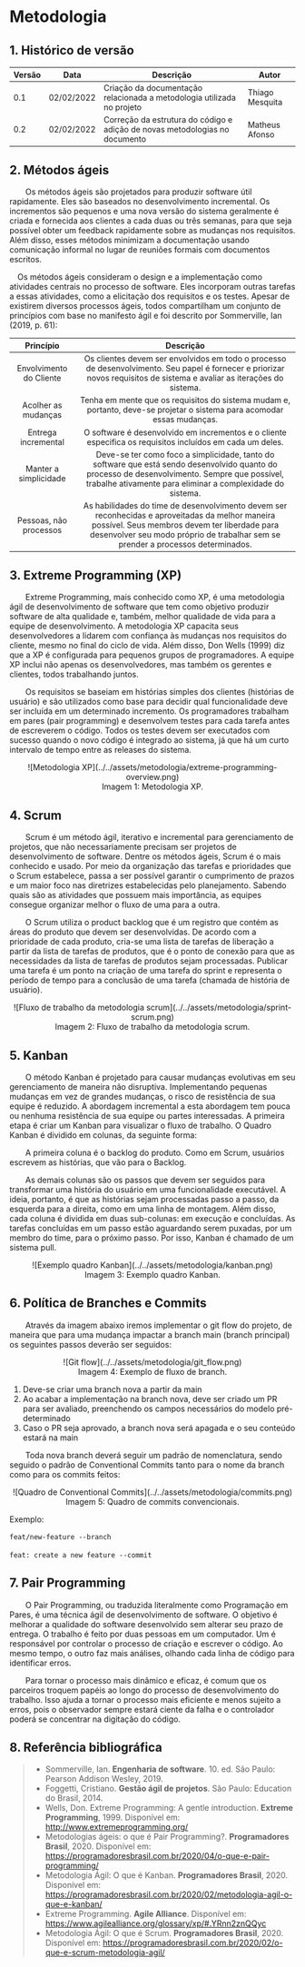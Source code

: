 # Metodologia

## 1. Histórico de versão

<center>

| Versão | Data       | Descrição                                           | Autor        |
| ------ | ---------- | --------------------------------------------------- | ------------ |
| 0.1    | 02/02/2022 | Criação da documentação relacionada a metodologia utilizada no projeto | Thiago Mesquita |
| 0.2    | 02/02/2022 | Correção da estrutura do código e adição de novas metodologias no documento | Matheus Afonso |

</center>

## 2. Métodos ágeis

&emsp;&emsp;Os métodos ágeis são projetados para produzir software útil rapidamente. Eles são baseados no desenvolvimento incremental. Os incrementos são pequenos e uma nova versão do sistema geralmente é criada e fornecida aos clientes a cada duas ou três semanas, para que seja possível obter um feedback rapidamente sobre as mudanças nos requisitos. Além disso, esses métodos minimizam a documentação usando comunicação informal no lugar de reuniões formais com documentos escritos.

 Os métodos ágeis consideram o design e a implementação como atividades centrais no processo de software. Eles incorporam outras tarefas a essas atividades, como a elicitação dos requisitos e os testes. Apesar de existirem diversos processos ágeis, todos compartilham um conjunto de princípios com base no manifesto ágil e foi descrito por Sommerville, Ian (2019, p. 61):

<center>

|  Princípio  |                  Descrição                  |
| :--: | :------------------------------------------: |
| Envolvimento do Cliente |     Os clientes devem ser envolvidos em todo o processo de desenvolvimento. Seu papel é fornecer e priorizar novos requisitos de sistema e avaliar as iterações do sistema.      |
| Acolher as mudanças |        Tenha em mente que os requisitos do sistema mudam e, portanto, deve-se projetar o sistema para acomodar essas mudanças.        |
| Entrega incremental |          O software é desenvolvido em incrementos e o cliente especifica os requisitos incluídos em cada um deles.          |
| Manter a simplicidade | Deve-se ter como foco a simplicidade, tanto do software que está sendo desenvolvido quanto do processo de desenvolvimento. Sempre que possível, trabalhe ativamente para eliminar a complexidade do sistema. |
| Pessoas, não processos | As habilidades do time de desenvolvimento devem ser reconhecidas e aproveitadas da melhor maneira possível. Seus membros devem ter liberdade para desenvolver seu modo próprio de trabalhar sem se prender a processos determinados. |

</center>

## 3. Extreme Programming (XP)

&emsp;&emsp;Extreme Programming, mais conhecido como XP, é uma metodologia ágil de desenvolvimento de software que tem como objetivo produzir software de alta qualidade e, também, melhor qualidade de vida para a equipe de desenvolvimento. A metodologia XP capacita seus desenvolvedores a lidarem com confiança às mudanças nos requisitos do cliente, mesmo no final do ciclo de vida. Além disso, Don Wells (1999) diz que a XP é configurada para pequenos grupos de programadores. A equipe XP inclui não apenas os desenvolvedores, mas também os gerentes e clientes, todos trabalhando juntos.

&emsp;&emsp;Os requisitos se baseiam em histórias simples dos clientes (histórias de usuário) e são utilizados como base para decidir qual funcionalidade deve ser incluída em um determinado incremento. Os programadores trabalham em pares (pair programming) e desenvolvem testes para cada tarefa antes de escreverem o código. Todos os testes devem ser executados com sucesso quando o novo código é integrado ao sistema, já que há um curto intervalo de tempo entre as releases do sistema.

<center>
![Metodologia XP](../../assets/metodologia/extreme-programming-overview.png)
<figcaption>Imagem 1: Metodologia XP.</figcaption>
</center>

## 4. Scrum

&emsp;&emsp;Scrum é um método ágil, iterativo e incremental para gerenciamento de projetos, que não necessariamente precisam ser projetos de desenvolvimento de software. Dentre os métodos ágeis, Scrum é o mais conhecido e usado. Por meio da organização das tarefas e prioridades que o Scrum estabelece, passa a ser possível garantir o cumprimento de prazos e um maior foco nas diretrizes estabelecidas pelo planejamento. Sabendo quais são as atividades que possuem mais importância, as equipes consegue organizar melhor o fluxo de uma para a outra.

&emsp;&emsp;O Scrum utiliza o product backlog que é um registro que contém as áreas do produto que devem ser desenvolvidas. De acordo com a prioridade de cada produto, cria-se uma lista de tarefas de liberação a partir da lista de tarefas de produtos, que é o ponto de conexão para que as necessidades da lista de tarefas de produtos sejam processadas. Publicar uma tarefa é um ponto na criação de uma tarefa do sprint e representa o período de tempo para a conclusão de uma tarefa (chamada de história de usuário).

<center>
![Fluxo de trabalho da metodologia scrum](../../assets/metodologia/sprint-scrum.png)
<figcaption>Imagem 2: Fluxo de trabalho da metodologia scrum.</figcaption>
</center>


## 5. Kanban
&emsp;&emsp;O método Kanban é projetado para causar mudanças evolutivas em seu gerenciamento de maneira não disruptiva. Implementando pequenas mudanças em vez de grandes mudanças, o risco de resistência de sua equipe é reduzido. A abordagem incremental a esta abordagem tem pouca ou nenhuma resistência de sua equipe ou partes interessadas. A primeira etapa é criar um Kanban para visualizar o fluxo de trabalho. O Quadro Kanban é dividido em colunas, da seguinte forma:

&emsp;&emsp;A primeira coluna é o backlog do produto. Como em Scrum, usuários escrevem as histórias, que vão para o Backlog.
    
&emsp;&emsp;As demais colunas são os passos que devem ser seguidos para transformar uma história do usuário em uma funcionalidade executável. A ideia, portanto, é que as histórias sejam processadas passo a passo, da esquerda para a direita, como em uma linha de montagem. Além disso, cada coluna é dividida em duas sub-colunas: em execução e concluídas. As tarefas concluídas em um passo estão aguardando serem puxadas, por um membro do time, para o próximo passo. Por isso, Kanban é chamado de um sistema pull.

<center>
![Exemplo quadro Kanban](../../assets/metodologia/kanban.png)
<figcaption>Imagem 3: Exemplo quadro Kanban.</figcaption>
</center>

## 6. Política de Branches e Commits

&emsp;&emsp;Através da imagem abaixo iremos implementar o git flow do projeto, de maneira que para uma mudança impactar a branch main (branch principal) os seguintes passos deverão ser seguidos:

<center>
![Git flow](../../assets/metodologia/git_flow.png)
<figcaption>Imagem 4: Exemplo de fluxo de branch.</figcaption>
</center>

1. Deve-se criar uma branch nova a partir da main
2. Ao acabar a implementação na branch nova, deve ser criado um PR para ser avaliado, preenchendo os campos necessários do modelo pré-determinado
3. Caso o PR seja aprovado, a branch nova será apagada e o seu conteúdo estará na main

&emsp;&emsp;Toda nova branch deverá seguir um padrão de nomenclatura, sendo seguido o padrão de Conventional Commits tanto para o nome da branch como para os commits feitos:

<center>
![Quadro de Conventional Commits](../../assets/metodologia/commits.png)
<figcaption>Imagem 5: Quadro de commits convencionais.</figcaption>
</center>

Exemplo:

    feat/new-feature --branch

    feat: create a new feature --commit


## 7. Pair Programming

&emsp;&emsp;O Pair Programming, ou traduzida literalmente como Programação em Pares, é uma técnica ágil de desenvolvimento de software. O objetivo é melhorar a qualidade do software desenvolvido sem alterar seu prazo de entrega. O trabalho é feito por duas pessoas em um computador. Um é responsável por controlar o processo de criação e escrever o código. Ao mesmo tempo, o outro faz mais análises, olhando cada linha de código para identificar erros.

&emsp;&emsp;Para tornar o processo mais dinâmico e eficaz, é comum que os parceiros troquem papéis ao longo do processo de desenvolvimento do trabalho. Isso ajuda a tornar o processo mais eficiente e menos sujeito a erros, pois o observador sempre estará ciente da falha e o controlador poderá se concentrar na digitação do código.

## 8. Referência bibliográfica

> - Sommerville, Ian. **Engenharia de software**. 10. ed. São Paulo: Pearson Addison Wesley, 2019.
> - Foggetti, Cristiano. **Gestão ágil de projetos**. São Paulo: Education do Brasil, 2014.
> - Wells, Don. Extreme Programming: A gentle introduction. **Extreme Programming**, 1999. Disponível em: http://www.extremeprogramming.org/
> - Metodologias ágeis: o que é Pair Programming?. **Programadores Brasil**, 2020. Disponível em: https://programadoresbrasil.com.br/2020/04/o-que-e-pair-programming/
> - Metodologia Ágil: O que é Kanban. **Programadores Brasil**, 2020. Disponível em: https://programadoresbrasil.com.br/2020/02/metodologia-agil-o-que-e-kanban/
> - Extreme Programming. **Agile Alliance**. Disponível em: https://www.agilealliance.org/glossary/xp/#.YRnn2znQQyc
> - Metodologia Ágil: O que é Scrum. **Programadores Brasil**, 2020. Disponível em: https://programadoresbrasil.com.br/2020/02/o-que-e-scrum-metodologia-agil/